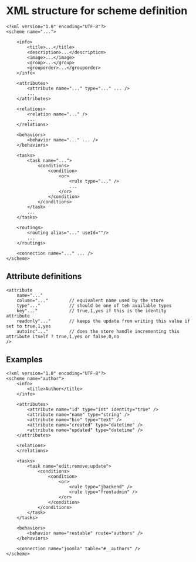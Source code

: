 # XML structure for scheme definition

    <?xml version="1.0" encoding="UTF-8"?>
    <scheme name="...">
     
        <info>
            <title>...</title>
            <description>...</description>
            <image>...</image>
            <group>...</group>
            <grouporder>...</grouporder>
        </info>
        
        <attributes>
            <attribute name="..." type="..." ... />
            ...
        </attributes>
        
        <relations>
            <relation name="..." />
            ...
        </relations>
        
        <behaviors>
            <behavior name="..." ... />
        </behaviors>
        
        <tasks>
            <task name="...">
                <conditions>
                    <condition>
                        <or>
                            <rule type="..." />
                            ...
                        </or>
                    </condition>
                </conditions>
            </task>
            ...
        </tasks>
        
        <routings>
            <routing alias="..." useId=""/>
            ...
        </routings>
        
        <connection name="..." ... />
    </scheme>

## Attribute definitions

    <attribute
        name="..."
        column="..."        // equivalent name used by the store
        type"..."           // should be one of teh available types
        key"..."            // true,1,yes if this is the identity attribute
        readonly"..."       // keeps the update from writing this value if set to true,1,yes
        autoinc"..."        // does the store handle incrementing this attribute itself ? true,1,yes or false,0,no
    />

## Examples

    <?xml version="1.0" encoding="UTF-8"?>
    <scheme name="author">
        <info>
            <title>Author</title>
        </info>
    
        <attributes>
            <attribute name="id" type="int" identity="true" />
            <attribute name="name" type="string" />
            <attribute name="bio" type="text" />
            <attribute name="created" type="datetime" />
            <attribute name="updated" type="datetime" />
        </attributes>
    
        <relations>
        </relations>
    
        <tasks>
            <task name="edit;remove;update">
                <conditions>
                    <condition>
                        <or>
                            <rule type="jbackend" />
                            <rule type="frontadmin" />
                        </or>
                    </condition>
                </conditions>
            </task>
        </tasks>
    
        <behaviors>
            <behavior name="restable" route="authors" />
        </behaviors>
    
        <connection name="joomla" table="#__authors" />
    </scheme>

